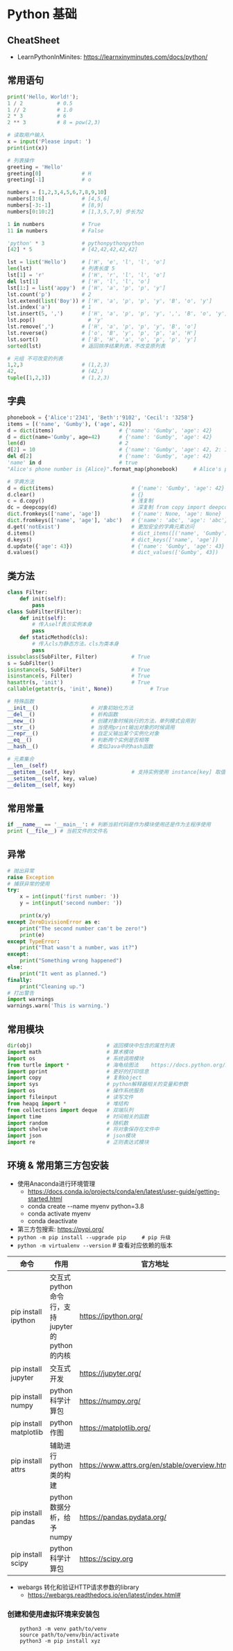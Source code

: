 # Python 基础

## CheatSheet

- LearnPythonInMinites: <https://learnxinyminutes.com/docs/python/>

## 常用语句

```python
print('Hello, World!');
1 / 2           # 0.5
1 // 2          # 1.0
2 * 3           # 6
2 ** 3          # 8 = pow(2,3)

# 读取用户输入
x = input('Please input: ')
print(int(x))

# 列表操作
greeting = 'Hello'
greeting[0]             # H
greeting[-1]            # o

numbers = [1,2,3,4,5,6,7,8,9,10]
numbers[3:6]            # [4,5,6]
numbers[-3:-1]          # [8,9]
numbers[0:10:2]         # [1,3,5,7,9] 步长为2

1 in numbers            # True
11 in numbers           # False

'python' * 3            # pythonpythonpython
[42] * 5                # [42,42,42,42,42]

lst = list('Hello')     # ['H', 'e', 'l', 'l', 'o']
len(lst)                # 列表长度 5
lst[1] = 'r'            # ['H', 'r', 'l', 'l', 'o']
del lst[1]              # ['H', 'l', 'l', 'o']
lst[1:] = list('appy')  # ['H', 'a', 'p', 'p', 'y']
lst.count('p')          # 2
lst.extend(list('Boy')) # ['H', 'a', 'p', 'p', 'y', 'B', 'o', 'y']
lst.index('a')          # 1
lst.insert(5, ',')      # ['H', 'a', 'p', 'p', 'y', ',', 'B', 'o', 'y']
lst.pop()                 # 'y'
lst.remove(',')         # ['H', 'a', 'p', 'p', 'y', 'B', 'o']
lst.reverse()           # ['o', 'B', 'y', 'p', 'p', 'a', 'H']
lst.sort()              # ['B', 'H', 'a', 'o', 'p', 'p', 'y']
sorted(lst)             # 返回排序结果列表，不改变原列表

# 元组 不可改变的列表
1,2,3                   # (1,2,3)
42,                     # (42,)
tuple([1,2,3])          # (1,2,3)
```

## 字典

```python
phonebook = {'Alice':'2341', 'Beth':'9102', 'Cecil': '3258'}
items = [('name', 'Gumby'), ('age', 42)]
d = dict(items)                     # {'name': 'Gumby', 'age': 42}
d = dict(name='Gumby', age=42)      # {'name': 'Gumby', 'age': 42}
len(d)                              # 2
d[2] = 10                           # {'name': 'Gumby', 'age': 42, 2: 10}
del d[2]                            # {'name': 'Gumby', 'age': 42}
'name' in d                         # true
"Alice's phone number is {Alice}".format_map(phonebook)     # Alice's phone number is 2341

# 字典方法
d = dict(items)                         # {'name': 'Gumby', 'age': 42}
d.clear()                               # {}
c = d.copy()                            # 浅复制
dc = deepcopy(d)                        # 深复制 from copy import deepcopy
dict.fromkeys(['name', 'age'])          # {'name': None, 'age': None}
dict.fromkeys(['name', 'age'], 'abc')   # {'name': 'abc', 'age': 'abc'}
d.get('notExist')                       # 更加安全的字典元素访问
d.items()                               # dict_items([('name', 'Gumby'), ('age', 42)])
d.keys()                                # dict_keys(['name', 'age'])
d.update({'age': 43})                   # {'name': 'Gumby', 'age': 43}
d.values()                              # dict_values(['Gumby', 43])

```

## 类方法

```python
class Filter:
    def init(self):
        pass
class SubFilter(Filter):
    def init(self):
        # 传入self表示实例本身
        pass
    def staticMethod(cls):
        # 传入cls为静态方法，cls为类本身
        pass
issubclass(SubFilter, Filter)           # True
s = SubFilter()
isinstance(s, SubFilter)                # True
isinstance(s, Filter)                   # True
hasattr(s, 'init')                      # True
callable(getattr(s, 'init', None))            # True

# 特殊函数
__init__()                 # 对象初始化方法
__del__()                  # 析构函数
__new__()                  # 创建对象时候执行的方法，单列模式会用到
__str__()                  # 当使用print输出对象的时候调用
__repr__()                 # 自定义输出某个实例化对象
__eq__()                   # 判断两个实例是否相等
__hash__()                 # 类似Java中的hash函数

# 元素集合
__len__(self)
__getitem__(self, key)                  # 支持实例使用 instance[key] 取值
__setitem__(self, key, value)
__delitem__(self, key)

```

## 常用常量

```python
if __name__ == '__main__': # 判断当前代码是作为模块使用还是作为主程序使用
print (__file__) # 当前文件的文件名
```

## 异常

```python
# 抛出异常
raise Exception
# 捕获异常的使用
try:
    x = int(input('first number: '))
    y = int(input('second number: '))

    print(x/y)
except ZeroDivisionError as e:
    print("The second number can't be zero!")
    print(e)
except TypeError:
    print("That wasn't a number, was it?")
except:
    print("Something wrong happened")
else:
    print("It went as planned.")
finally:
    print("Cleaning up.")
# 打出警告
import warnings
warnings.warn('This is warning.')
```

## 常用模块

```python
dir(obj)                        # 返回模块中包含的属性列表
import math                     # 算术模块
import os                       # 系统调用模块
from turtle import *            # 海龟绘图法    https://docs.python.org/3/library/turtle.html
import pprint                   # 更好的打印信息
import copy                     # 复制object
import sys                      # python解释器相关的变量和参数
import os                       # 操作系统服务
import fileinput                # 读写文件
from heapq import *             # 堆结构
from collections import deque   # 双端队列
import time                     # 时间相关的函数
import random                   # 随机数
import shelve                   # 将对象保存在文件中
import json                     # json模块
import re                       # 正则表达式模块

```

## 环境 & 常用第三方包安装

- 使用Anaconda进行环境管理
  - <https://docs.conda.io/projects/conda/en/latest/user-guide/getting-started.html>
  - conda create --name myenv python=3.8
  - conda activate myenv
  - conda deactivate
- 第三方包搜索: <https://pypi.org/>
- `python -m pip install --upgrade pip     # pip 升级`
- `python -m virtualenv --version`         # 查看对应依赖的版本

| 命令                   | 作用                                                | 官方地址                                        |
| ---------------------- | --------------------------------------------------- | ----------------------------------------------- |
| pip install ipython    | 交互式 python 命令行，支持 jupyter 的 python 的内核 | <https://ipython.org/>                          |
| pip install jupyter    | 交互式开发                                          | <https://jupyter.org/>                          |
| pip install numpy      | python 科学计算包                                   | <https://numpy.org/>                            |
| pip install matplotlib | python 作图                                         | <https://matplotlib.org/>                       |
| pip install attrs      | 辅助进行 python 类的构建                            | <https://www.attrs.org/en/stable/overview.html> |
| pip install pandas     | python数据分析，给予numpy                           | <https://pandas.pydata.org/>                    |
| pip install scipy      | python 科学计算包                                   | <https://scipy.org>                            |


- webargs 转化和验证HTTP请求参数的library
  - <https://webargs.readthedocs.io/en/latest/index.html#>


### 创建和使用虚拟环境来安装包
```shell
    python3 -m venv path/to/venv
    source path/to/venv/bin/activate
    python3 -m pip install xyz
```
